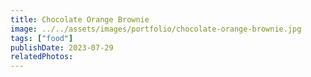 ```yaml
---
title: Chocolate Orange Brownie
image: ../../assets/images/portfolio/chocolate-orange-brownie.jpg
tags: ["food"]
publishDate: 2023-07-29
relatedPhotos:
---
```

